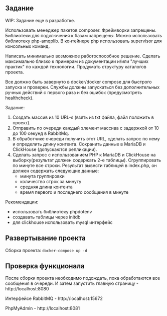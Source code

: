 ## Задание

WIP: Задание еще в разработке.

Использовать менеджер пакетов composer. Фреймворки запрещены. Библиотеки для
подключения к базам запрещены. Можно использовать библиотеку php-amqplib. В
контейнере php использовать supervisor для консольных команд.

Написать минимально возможное работоспособное решение. Сделать максимально
близко к примерам из документации и/или "лучших практик" по каждой технологии.
Продумать структуру каталогов проекта.

Все должно быть завернуто в docker/docker compose для быстрого запуска и проверки.
Службы должны запускаться без дополнительных ручных действий с первого раза и
без ошибок (предусмотреть healthcheck).

Задание:
1. Создать массив из 10 URL-s (взять из txt файла, файл положить в проект).
2. Отправить по очереди каждый элемент массива с задержкой от 10 до 100 секунд в
   RabbitMq.
3. В обработчике очереди получить этот URL, сделать запрос по нему и определить
   длину контента. Сохранить данные в MariaDB и ClickHouse (допускаются репликации).
4. Сделать запрос с использованием PHP к MariaDB и ClickHouse на выборку(результат
   должен содержать 2-е таблицы). Сгруппировать по минуте все строки. Результат
   вывести таблицей в index.php, он должен содержать следующие данные:
   - минута группировки
   - количество строк за минуту
   - средняя длина контента
   - время первого и последнего сообщения в минуте

Рекомендации:
- использовать библиотеку phpdotenv
- создавать таблицы через initdb
- для clickhouse использовать mysql интерфейс

## Развертывание проекта

Сборка проекта: `docker-compose up -d`

## Проверка функционала

После сборки проекта необходимо подождать, пока обработаются все сообщения в очереди. И затем
запустить главную страницу - http://localhost:8080

Интерфейсе RabbitMQ - http://localhost:15672

PhpMyAdmin - http://localhost:8081
